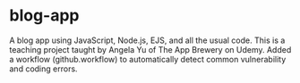 # blog-app
A blog app using JavaScript, Node.js, EJS, and all the usual code.
This is a teaching project taught by Angela Yu of The App Brewery on Udemy.
Added a workflow (github.workflow) to automatically detect common vulnerability and coding errors.

